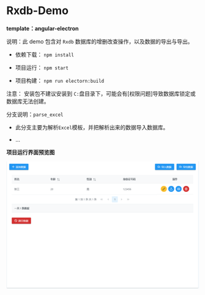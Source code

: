 # Rxdb-Demo

**template：angular-electron**

说明：此 demo 包含对 `Rxdb` 数据库的增删改查操作，以及数据的导出与导出。

 - 依赖下载： `npm install`

 - 项目运行： `npm start`

 - 项目构建： `npm run electorn:build`

注意： 安装包不建议安装到 `C:`盘目录下，可能会有[权限问题]导致数据库锁定或数据库无法创建。

分支说明：`parse_excel`

 - 此分支主要为解析`Excel`模板，并把解析出来的数据导入数据库。

 - ...

**项目运行界面预览图**

![rxdb-demo-screenshoot](./src/assets/github-img/rxdb-demo-screenshoot.png)

